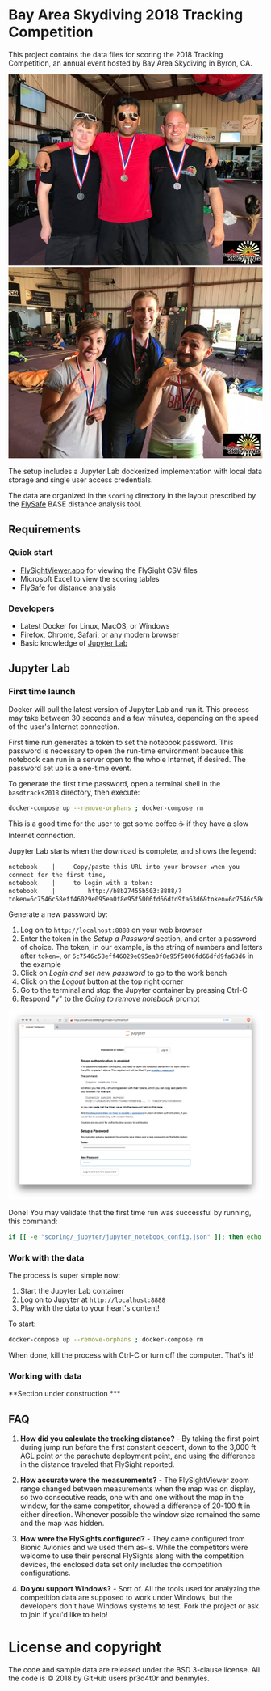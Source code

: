 # Bay Area Skydiving 2018 Tracking Competition

This project contains the data files for scoring the 2018 Tracking Competition,
an annual event hosted by Bay Area Skydiving in Byron, CA.

![Open Category Winners](https://raw.githubusercontent.com/pr3d4t0r/basdtracks2018/master/images/open-winners.jpg)
![Novice Category Winners](https://raw.githubusercontent.com/pr3d4t0r/basdtracks2018/master/images/novice-winners.jpg)

The setup includes a Jupyter Lab dockerized implementation with local data
storage and single user access credentials.

The data are organized in the `scoring` directory in the layout prescribed by
the [FlySafe](https://www.facebook.com/FlySafeApp/) BASE distance analysis tool.


## Requirements

### Quick start

* [FlySightViewer.app](http://www.flysight.ca/extras.htm) for viewing the
  FlySight CSV files
* Microsoft Excel to view the scoring tables
* [FlySafe](https://www.facebook.com/FlySafeApp/) for distance analysis


### Developers

* Latest Docker for Linux, MacOS, or Windows
* Firefox, Chrome, Safari, or any modern browser
* Basic knowledge of [Jupyter Lab](https://jupyter-notebook.readthedocs.io/en/stable/index.html)


## Jupyter Lab

### First time launch

Docker will pull the latest version of Jupyter Lab and run it.  This process may
take between 30 seconds and a few minutes, depending on the speed of the user's
Internet connection.

First time run generates a token to set the notebook password.  This password is
necessary to open the run-time environment because this notebook can run in a
server open to the whole Internet, if desired.  The password set up is a
one-time event.

To generate the first time password, open a terminal shell in the
`basdtracks2018` directory, then execute:

```bash
docker-compose up --remove-orphans ; docker-compose rm
```

This is a good time for the user to get some coffee ☕️ if they have a slow
Internet connection.

Jupyter Lab starts when the download is complete, and shows the legend:

```
notebook    |     Copy/paste this URL into your browser when you connect for the first time,
notebook    |     to login with a token:
notebook    |         http://b8b27455b503:8888/?token=6c7546c58eff46029e095ea0f8e95f5006fd66dfd9fa63d6&token=6c7546c58eff46029e095ea0f8e95f5006fd66dfd9fa63d6
```

Generate a new password by:

1. Log on to `http://localhost:8888` on your web browser
1. Enter the token in the _Setup a Password_ section, and enter a password of
   choice.  The token, in our example, is the string of numbers and letters
   after `token=`, or `6c7546c58eff46029e095ea0f8e95f5006fd66dfd9fa63d6` in the
   example
1. Click on _Login and set new password_ to go to the work bench
1. Click on the _Logout_ button at the top right corner
1. Go to the terminal and stop the Jupyter container by pressing Ctrl-C
1. Respond "y" to the _Going to remove notebook_ prompt

![Password set up and token browser example](https://raw.githubusercontent.com/pr3d4t0r/basdtracks2018/master/images/token-password-setup.png)


Done!  You may validate that the first time run was successful by running, this
command:

```bash
if [[ -e "scoring/_jupyter/jupyter_notebook_config.json" ]]; then echo 'Success!'; else echo "Failed - try again"; fi
```


### Work with the data

The process is super simple now:

1. Start the Jupyter Lab container
1. Log on to Jupyter at `http://localhost:8888`
1. Play with the data to your heart's content!

To start:

```bash
docker-compose up --remove-orphans ; docker-compose rm
```

When done, kill the process with Ctrl-C or turn off the computer.  That's it!


### Working with data

**Section under construction ***


## FAQ

1. **How did you calculate the tracking distance?** - By taking the first point
   during jump run before the first constant descent, down to the 3,000 ft AGL
   point _or_ the parachute deployment point, and using the difference in the
   distance traveled that FlySight reported.

1. **How accurate were the measurements?** - The FlySightViewer zoom range
   changed between measurements when the map was on display, so two consecutive
   reads, one with and one without the map in the window, for the same
   competitor, showed a difference of 20-100 ft in either direction.  Whenever
   possible the window size remained the same and the map was hidden.

1. **How were the FlySights configured?** - They came configured from Bionic
   Avionics and we used them as-is.  While the competitors were welcome to use
   their personal FlySights along with the competition devices, the enclosed
   data set only includes the competition configurations.

1. **Do you support Windows?** - Sort of.  All the tools used for analyzing the
   competition data are supposed to work under Windows, but the developers
   don't have Windows systems to test.  Fork the project or ask to join if you'd
   like to help!


# License and copyright

The code and sample data are released under the BSD 3-clause license.  All the
code is &copy; 2018 by GitHub users pr3d4t0r and benmyles.

